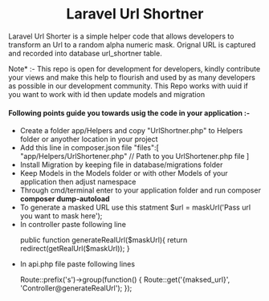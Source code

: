 <h1><center>Laravel Url Shortner</center></h1>
<p>
	Laravel Url Shorter is a simple helper code that allows developers to transform an Url to a random alpha numeric mask. Orignal URL is captured and recorded into database url_shortner table.
</p>
<p class="notes">
	Note* :- This repo is open for development for developers, kindly contribute your views and make this help to flourish and used by as many developers as possible in our development community. This Repo works with uuid if you want to work with id then update models and migration
</p>
<p>
	<h4>Following points guide you towards usig the code in your application :-</h4>
	<ul>
		<li>Create a folder app/Helpers and copy "UrlShortner.php" to Helpers folder or anyother location in your project</li>
		<li>Add this line in composer.json file 
			"files":[
            "app/Helpers/UrlShortener.php" // Path to you UrlShortener.php file
        	]	
    	</li>
    	<li>Install Migration by keeping file in database/migrations folder</li>
		<li>Keep Models in the Models folder or with other Models of your application then adjust namespace</li>
    	<li>Through cmd/terminal enter to your application folder and run composer <b>composer dump-autoload</b></li>
		<li>To generate a masked URL use this statment $url = maskUrl('Pass url you want to mask here');</li>
		<li>In controller paste following line
			<p>
				public function generateRealUrl($maskUrl){
		     		return redirect(getRealUrl($maskUrl));
		    	}
		    </p>
		</li>
		<li>In api.php file paste following lines
			<p>
				Route::prefix('s')->group(function() {
					Route::get('{maksed_url}', 'Controller@generateRealUrl');
				});	
			</p>
		</li>
	</ul>
</p>